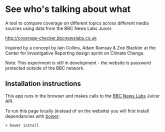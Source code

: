 # See who's talking about what

A tool to compare coverage on different topics across different media sources using data from the BBC News Labs Juicer.

http://coverage-checker.bbcnewslabs.co.uk

Inspired by a concept by Iain Collins, Adam Ramsay &amp; Zoe Blackler at the Center for Investigative Reporting design sprint on Climate Change.

Note: This experiment is still in development - the website is password protected outside of the BBC network.

## Installation instructions

This app runs in the browser and makes calls to the [BBC News Labs](http://bbcnewslabs.co.uk) Juicer API.

To run this page locally (instead of on the website) you will first install dependancies with [bower](http://bower.io):

    > bower install